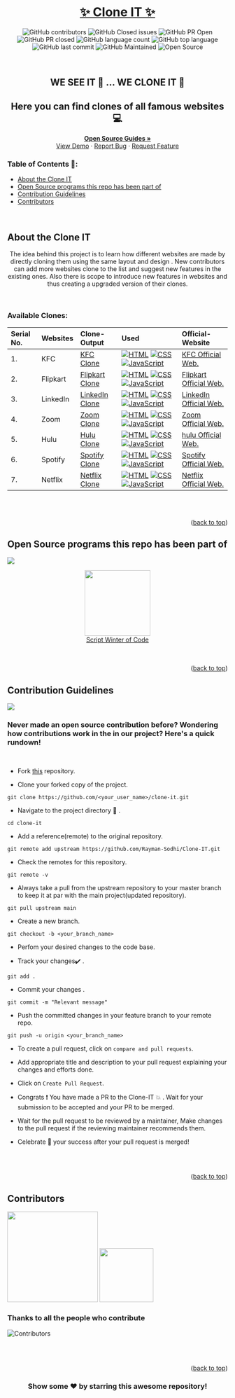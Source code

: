 <div id="top"></div> 
<h1 align="center"> <a href="https://rayman-sodhi.github.io/Clone-IT/"><strong> ✨ Clone IT ✨</strong></a></h1> 


<!-- ---------------------------------------------------------------------------------------------------------------------- -->

<div align="center">


    
![GitHub contributors](https://img.shields.io/github/contributors/Rayman-Sodhi/Clone-IT?color=blue)
![GitHub Closed issues](https://img.shields.io/github/issues-closed-raw/Rayman-Sodhi/Clone-IT?color=brightgreen)
    ![GitHub PR Open](https://img.shields.io/github/issues-pr/Rayman-Sodhi/Clone-IT?color=red)
    ![GitHub PR closed](https://img.shields.io/github/issues-pr-closed-raw/Rayman-Sodhi/Clone-IT?color=red)
    ![GitHub language count](https://img.shields.io/github/languages/count/Rayman-Sodhi/Clone-IT?style=plastic)
![GitHub top language](https://img.shields.io/github/languages/top/Rayman-Sodhi/Clone-IT?style=plastic)
![GitHub last commit](https://img.shields.io/github/last-commit/Rayman-Sodhi/Clone-IT?color=red&style=plastic)
    ![GitHub Maintained](https://img.shields.io/badge/Maintained%3F-yes-brightgreen.svg?v=103)
    ![Open Source](https://badges.frapsoft.com/os/v1/open-source.svg?v=103)

</div>

<!-- ---------------------------------------------------------------------------------------------------------------------- -->
<br>

<div id="top"></div>

<h2 align="center"> <strong>WE SEE IT 👀 ... WE CLONE IT 🚀</strong> </h2>
<h2 align="center">Here you can find clones of all famous websites 💻</h2>

<p align="center">
    <a href="https://opensource.guide/"><strong>Open Source Guides »</strong></a>
    <br />
    <a href="https://rayman-sodhi.github.io/Clone-IT/">View Demo</a>
    ·
    <a href="https://github.com/Rayman-Sodhi/Clone-IT/issues">Report Bug</a>
    ·
    <a href="https://github.com/Rayman-Sodhi/Clone-IT/issues">Request Feature</a>
  </p>

<!-- ---------------------------------------------------------------------------------------------------------------------- -->

<!-- TABLE OF CONTENTS -->

### Table of Contents 🧾:
* [About the Clone IT](#About-the-Clone-IT)
* [Open Source programs this repo has been part of](#Open-Source-programs-this-repo-has-been-part-of)
* [Contribution Guidelines](#Contribution-Guidelines)
* [Contributors](#Contributors)

<br>
<!-- ------------------------------------------------------------------------------------------------------------------------------------------------------ -->

<!-- ABOUT THE PROJECT -->
## About the Clone IT

<p align="center">
 The idea behind this project is to learn how different websites are made by directly cloning them using the same layout and design . New contributors can add more websites clone to the list and suggest new features in the existing ones. Also there is scope to introduce new features in websites and thus creating a upgraded version of their clones.
    
</p>

<br>

### Available Clones:

| Serial No. | Websites | Clone-Output | Used | Official-Website |
|:--|:--|:--|:--|:--|
| 1. | KFC | [KFC Clone](https://rayman-sodhi.github.io/KFC-Clone/) | <a href="#"><img alt="HTML" src="https://img.shields.io/badge/HTML-E34F26.svg?logo=html5&logoColor=white"></a> <a href="#"><img alt="CSS" src="https://img.shields.io/badge/CSS-1572B6.svg?logo=css3&logoColor=white"></a> <a href="#"><img alt="JavaScript" src="https://img.shields.io/badge/JavaScript-F7DF1E.svg?logo=javascript&logoColor=black"></a> | [KFC Official Web.](https://online.kfc.co.in/) |
| 2. | Flipkart | [Flipkart Clone](https://rayman-sodhi.github.io/Flipkart-Clone/) | <a href="#"><img alt="HTML" src="https://img.shields.io/badge/HTML-E34F26.svg?logo=html5&logoColor=white"></a> <a href="#"><img alt="CSS" src="https://img.shields.io/badge/CSS-1572B6.svg?logo=css3&logoColor=white"></a> <a href="#"><img alt="JavaScript" src="https://img.shields.io/badge/JavaScript-F7DF1E.svg?logo=javascript&logoColor=black"></a> | [Flipkart Official Web.](https://www.flipkart.com/) |
| 3. | LinkedIn | [LinkedIn Clone](https://rayman-sodhi.github.io/Connected-In/) | <a href="#"><img alt="HTML" src="https://img.shields.io/badge/HTML-E34F26.svg?logo=html5&logoColor=white"></a> <a href="#"><img alt="CSS" src="https://img.shields.io/badge/CSS-1572B6.svg?logo=css3&logoColor=white"></a> <a href="#"><img alt="JavaScript" src="https://img.shields.io/badge/JavaScript-F7DF1E.svg?logo=javascript&logoColor=black"></a> | [LinkedIn Official Web.](https://www.linkedin.com/feed/) |
| 4. | Zoom | [Zoom Clone](https://rayman-video-app.herokuapp.com/) | <a href="#"><img alt="HTML" src="https://img.shields.io/badge/HTML-E34F26.svg?logo=html5&logoColor=white"></a> <a href="#"><img alt="CSS" src="https://img.shields.io/badge/CSS-1572B6.svg?logo=css3&logoColor=white"></a> <a href="#"><img alt="JavaScript" src="https://img.shields.io/badge/JavaScript-F7DF1E.svg?logo=javascript&logoColor=black"></a> | [Zoom Official Web.](https://zoom.us/) |
| 5. | Hulu | [Hulu Clone](https://harshit995.github.io/hulu-clone/) | <a href="#"><img alt="HTML" src="https://img.shields.io/badge/HTML-E34F26.svg?logo=html5&logoColor=white"></a> <a href="#"><img alt="CSS" src="https://img.shields.io/badge/CSS-1572B6.svg?logo=css3&logoColor=white"></a> <a href="#"><img alt="JavaScript" src="https://img.shields.io/badge/JavaScript-F7DF1E.svg?logo=javascript&logoColor=black"></a> | [hulu Official Web.](https://www.hulu.com/welcome?orig_referrer=https%3A%2F%2Fwww.google.com%2F) |
| 6. | Spotify | [Spotify Clone](https://spotify-clone-khaki-six.vercel.app/) | <a href="#"><img alt="HTML" src="https://img.shields.io/badge/React-20232A?style=for-the-badge&logo=react&logoColor=61DAFB"></a> <a href="#"><img alt="CSS" src="https://img.shields.io/badge/Next-black?style=for-the-badge&logo=next.js&logoColor=white"></a> <a href="#"><img alt="JavaScript" src="https://img.shields.io/badge/JavaScript-F7DF1E.svg?logo=javascript&logoColor=black"></a> | [Spotify Official Web.](https://www.spotify.com/us/) |
| 7. | Netflix | [Netflix Clone](https://netflix-clone-tau-livid.vercel.app/) | <a href="#"><img alt="HTML" src="https://img.shields.io/badge/React-20232A?style=for-the-badge&logo=react&logoColor=61DAFB"></a> <a href="#"><img alt="CSS" src="https://img.shields.io/badge/Next-black?style=for-the-badge&logo=next.js&logoColor=white"></a> <a href="#"><img alt="JavaScript" src="https://img.shields.io/badge/JavaScript-F7DF1E.svg?logo=javascript&logoColor=black"></a> | [Netflix Official Web.](https://www.netflix.com/in/) |

<br>

<br>

<p align="right">(<a href="#top">back to top</a>)</p>

<!-- -------------------------------------------------------------------------------------------------------------------------------------------------- -->

## Open Source programs this repo has been part of
<a href="https://tusharjain365.github.io/index-clone-it/"><img src="https://badges.frapsoft.com/os/v1/open-source.svg?v=103"></a>

<div align="center">
<img src="https://user-images.githubusercontent.com/79747022/144800351-13fa1e9d-6417-4330-bc87-00d33404cc76.png" width="150px">
</div>

<div align="center">
    <a href="https://swoc.scriptindia.org/#/">Script Winter of Code</a>

</div>

<br>

<br>

<p align="right">(<a href="#top">back to top</a>)</p>

<!-- ------------------------------------------------------------------------------------------------------------------------------------------------------------- -->

## Contribution Guidelines
<a href="https://github.com/Rayman-Sodhi/Clone-IT"><img src="https://img.shields.io/static/v1.svg?label=Contributions&message=Welcome&color=red"></a>


### Never made an open source contribution before? Wondering how contributions work in the in our project? Here's a quick rundown!
<br>

*  Fork [this](https://github.com/Rayman-Sodhi/Clone-IT) repository.


*  Clone your forked copy of the project.

```
git clone https://github.com/<your_user_name>/clone-it.git
```


* Navigate to the project directory :file_folder: .

```
cd clone-it
```


* Add a reference(remote) to the original repository.

```
git remote add upstream https://github.com/Rayman-Sodhi/Clone-IT.git 
```


* Check the remotes for this repository.

```
git remote -v
```


* Always take a pull from the upstream repository to your master branch to keep it at par with the main project(updated repository).

```
git pull upstream main
```


* Create a new branch.

```
git checkout -b <your_branch_name>
```


* Perfom your desired changes to the code base.


* Track your changes:heavy_check_mark: .

```
git add . 
```


* Commit your changes .

```
git commit -m "Relevant message"
```


* Push the committed changes in your feature branch to your remote repo.

```
git push -u origin <your_branch_name>
```


* To create a pull request, click on `compare and pull requests`.


* Add appropriate title and description to your pull request explaining your changes and efforts done.


* Click on `Create Pull Request`.


* Congrats :exclamation: You have made a PR to the Clone-IT :boom: . Wait for your submission to be accepted and your PR to be merged.


* Wait for the pull request to be reviewed by a maintainer, Make changes to the pull request if the reviewing maintainer recommends them.


* Celebrate  🥳  your success after your pull request is merged!


<br>

<br>

<p align="right">(<a href="#top">back to top</a>)</p>



<!-- ----------------------------------------------------------------------------------------------------------------------------------------------------------------- -->

## Contributors
<a href="https://github.com/Rayman-Sodhi/Clone-IT"><img src="https://forthebadge.com/images/badges/built-by-developers.svg" width="207" ></a> 
<a href="https://github.com/Rayman-Sodhi/Clone-IT"><img src="https://forthebadge.com/images/badges/built-with-love.svg" width="123" ></a> 

### Thanks to all the **people who contribute**

![Contributors](https://contributors-img.web.app/image?repo=Rayman-Sodhi/Clone-IT)



<br>

<br>

<p align="right">(<a href="#top">back to top</a>)</p>



<!-- ------------------------------------------------------------------------------------------------------------------------------------------------------------------ -->

<div align="center">

### Show some ❤️ by starring this awesome  repository!

</div>
